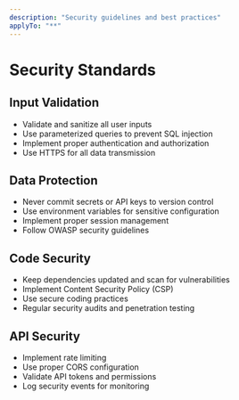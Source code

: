 ```yaml
---
description: "Security guidelines and best practices"
applyTo: "**"
---
```


# Security Standards

## Input Validation
- Validate and sanitize all user inputs
- Use parameterized queries to prevent SQL injection
- Implement proper authentication and authorization
- Use HTTPS for all data transmission

## Data Protection
- Never commit secrets or API keys to version control
- Use environment variables for sensitive configuration
- Implement proper session management
- Follow OWASP security guidelines

## Code Security
- Keep dependencies updated and scan for vulnerabilities
- Implement Content Security Policy (CSP)
- Use secure coding practices
- Regular security audits and penetration testing

## API Security
- Implement rate limiting
- Use proper CORS configuration
- Validate API tokens and permissions
- Log security events for monitoring
